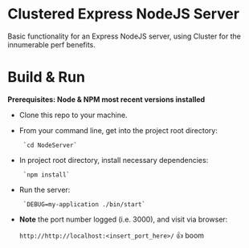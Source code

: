 # Clustered Express NodeJS Server

Basic functionality for an Express NodeJS server, using Cluster for the innumerable perf benefits.

# Build & Run
**Prerequisites: Node & NPM most recent versions installed**
 * Clone this repo to your machine.
 * From your command line, get into the project root directory:

 		`cd NodeServer`
 * In project root directory, install necessary dependencies:

 		`npm install`
 * Run the server:

 		`DEBUG=my-application ./bin/start`
 * **Note** the port number logged (i.e. 3000), and visit via browser:

	```http://http://localhost:<insert_port_here>/```
:+1: boom
